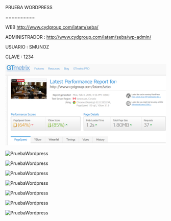PRUEBA WORDPRESS

==========

 

 

 

WEB http://www.cydgroup.com/latam/seba/

ADMINISTRADOR : http://www.cydgroup.com/latam/seba/wp-admin/

USUARIO : SMUNOZ

CLAVE : 1234

 

![PruebaWordpress](imagenes/1.png)

![ PruebaWordpress](imagenes/2.jpg)

![PruebaWordpress](imagenes/3.jpg)

![PruebaWordpress](imagenes/4.jpg)

![PruebaWordpress](imagenes/5.jpg)

![PruebaWordpress](imagenes/6.jpg)

![PruebaWordpress](imagenes/7.jpg)

![PruebaWordpress](IMAGEN/8.jpg)
